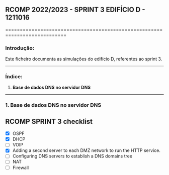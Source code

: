 ## RCOMP 2022/2023 - SPRINT 3 EDIFÍCIO D - 1211016 ##

===========================================================================

### Introdução: ###
Este ficheiro documenta as simulações do edifício D, referentes ao sprint 3.

------------------------------------------------------------------------------------------------------------------------------------------------------------

### Índice: ###
1. **Base de dados DNS no servidor DNS**

------------------------------------------------------------------------------------------------------------------------------------------------------------

### 1. Base de dados DNS no servidor DNS ###




## RCOMP SPRINT 3 checklist ##
* [x] OSPF
* [x] DHCP
* [ ] VOIP
* [x] Adding a second server to each DMZ network to run the HTTP service.
* [ ] Configuring DNS servers to establish a DNS domains tree
* [ ] NAT
* [ ] Firewall
